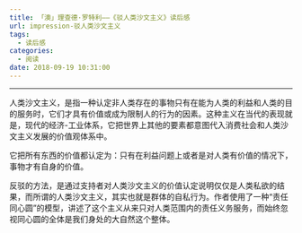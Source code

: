 ```yaml
---
title: 「澳」理查德·罗特利——《驳人类沙文主义》读后感
url: impression-驳人类沙文主义
tags:
  - 读后感
categories:
  - 阅读
date: 2018-09-19 10:31:00
---
```


* * *

人类沙文主义，是指一种认定非人类存在的事物只有在能为人类的利益和人类的目的服务时，它们才具有价值或成为限制人的行为的因素。这种主义在当代的表现就是，现代的经济-工业体系，它把世界上其他的要素都意图代入消费社会和人类沙文主义发展的价值观体系中。<!-- more -->

它把所有东西的价值都认定为：只有在利益问题上或者是对人类有价值的情况下，事物才有自身的价值。

反驳的方法，是通过支持者对人类沙文主义的价值认定说明仅仅是人类私欲的结果，而所谓的人类沙文主义，其实也就是群体的自私行为。作者使用了一种“责任同心圆”的模型，讲述了这个主义从来只对人类范围内的责任义务服务，而始终忽视同心圆的全体是我们身处的大自然这个整体。
